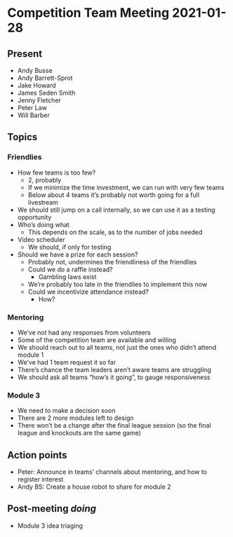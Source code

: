 # Competition Team Meeting 2021-01-28

## Present

- Andy Busse
- Andy Barrett-Sprot
- Jake Howard
- James Seden Smith
- Jenny Fletcher
- Peter Law
- Will Barber
## Topics

### Friendlies

- How few teams is too few?
  - 2, probably
  - If we minimize the time investment, we can run with very few teams
  - Below about 4 teams it’s probably not worth going for a full livestream
- We should still jump on a call internally, so we can use it as a testing opportunity
- Who’s doing what
  - This depends on the scale, as to the number of jobs needed
- Video scheduler
  - We should, if only for testing
- Should we have a prize for each session?
  - Probably not, undermines the friendliness of the friendlies
  - Could we do a raffle instead?
    - Gambling laws exist
  - We’re probably too late in the friendlies to implement this now
  - Could we incentivize attendance instead?
    - How?

### Mentoring

- We’ve not had any responses from volunteers
- Some of the competition team are available and willing
- We should reach out to all teams, not just the ones who didn’t attend module 1
- We’ve had 1 team request it so far
- There’s chance the team leaders aren’t aware teams are struggling
- We should ask all teams “how’s it going”, to gauge responsiveness

### Module 3

- We need to make a decision soon
- There are 2 more modules left to design
- There won’t be a change after the final league session (so the final league and knockouts are the same game)

## Action points

- Peter: Announce in teams’ channels about mentoring, and how to register interest
- Andy BS: Create a house robot to share for module 2

## Post-meeting _doing_

- Module 3 idea triaging
